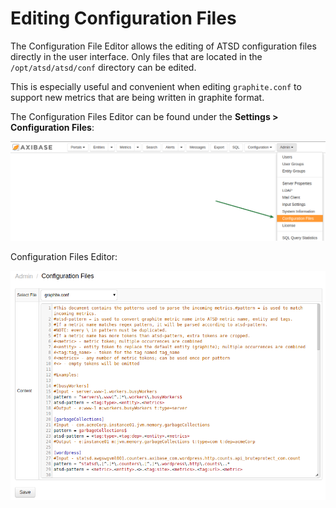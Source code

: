 # Editing Configuration Files

The Configuration File Editor allows the editing of ATSD configuration
files directly in the user interface. Only files that are located in the
`/opt/atsd/atsd/conf` directory can be edited.

This is especially useful and convenient when editing `graphite.conf` to
support new metrics that are being written in graphite format.

The Configuration Files Editor can be found under the **Settings >
Configuration Files**:

![](images/configuration_files_new.png "configuration_files")

Configuration Files Editor:

![](images/configuration_files_editor_new.png "configuration_files_editor")
